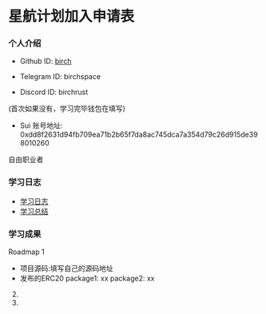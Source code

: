 # 星航计划加入申请表

### 个人介绍

* Github ID: [birch](https://github.com/birchwork)

* Telegram ID: birchspace

* Discord ID: birchrust

(首次如果没有，学习完毕钱包在填写)
* Sui 账号地址: 0xdd8f2631d94fb709ea71b2b65f7da8ac745dca7a354d79c26d915de398010260

自由职业者

### 学习日志

- [学习日志](journal.md)
- [学习总结](summary.md)

### 学习成果

Roadmap  1  
- 项目源码:填写自己的源码地址
- 发布的ERC20
package1: xx
package2: xx


2.


3. 

